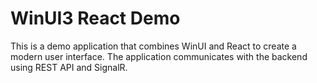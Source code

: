 # WinUI3 React Demo
This is a demo application that combines WinUI and React to create a modern user interface. The application communicates with the backend using REST API and SignalR.
